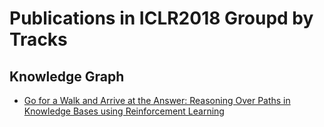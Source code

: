 # Publications in ICLR2018 Groupd by Tracks
## Knowledge Graph
- [Go for a Walk and Arrive at the Answer: Reasoning Over Paths in Knowledge Bases using Reinforcement Learning](./DDZ_ICLR2018/README.md)
